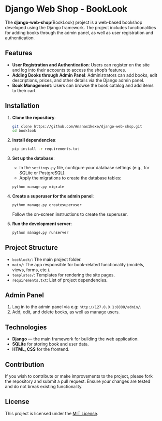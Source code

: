 # Django Web Shop - BookLook

The **django-web-shop**(BookLook) project is a web-based bookshop developed using the Django framework. The project includes functionalities for adding books through the admin panel, as well as user registration and authentication.

## Features

- **User Registration and Authentication**: Users can register on the site and log into their accounts to access the shop’s features.
- **Adding Books through Admin Panel**: Administrators can add books, edit descriptions, prices, and other details via the Django admin panel.
- **Book Management**: Users can browse the book catalog and add items to their cart.

## Installation

1. **Clone the repository**:

    ```bash
    git clone https://github.com/Ananas1kexe/django-web-shop.git
    cd booklook
    ```


2. **Install dependencies**:

    ```bash
    pip install -r requirements.txt
    ```

3. **Set up the database**:

    - In the `settings.py` file, configure your database settings (e.g., for SQLite or PostgreSQL).
    - Apply the migrations to create the database tables:

    ```bash
    python manage.py migrate
    ```

4. **Create a superuser for the admin panel**:

    ```bash
    python manage.py createsuperuser
    ```

    Follow the on-screen instructions to create the superuser.

5. **Run the development server**:

    ```bash
    python manage.py runserver
    ```
## Project Structure

- `booklook/`: The main project folder.
- `main/`: The app responsible for book-related functionality (models, views, forms, etc.).
- `templates/`: Templates for rendering the site pages.
- `requirements.txt`: List of project dependencies.

## Admin Panel

1. Log in to the admin panel via e.g: `http://127.0.0.1:8000/admin/`.
2. Add, edit, and delete books, as well as manage users.

## Technologies

- **Django** — the main framework for building the web application.
- **SQLite** for storing book and user data.
- **HTML, CSS** for the frontend.

## Contribution

If you wish to contribute or make improvements to the project, please fork the repository and submit a pull request. Ensure your changes are tested and do not break existing functionality.

## License

This project is licensed under the [MIT License](https://github.com/Ananas1kexe/django-web-shop/blob/main/LICENSE).
